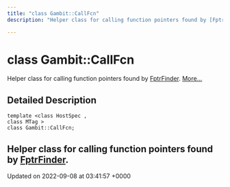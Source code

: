 ```yaml
---
title: "class Gambit::CallFcn"
description: "Helper class for calling function pointers found by [FptrFinder](). "

---
```


# class Gambit::CallFcn



Helper class for calling function pointers found by [FptrFinder]().  [More...](#detailed-description)

## Detailed Description

```
template <class HostSpec ,
class MTag >
class Gambit::CallFcn;
```

Helper class for calling function pointers found by [FptrFinder](). 
-------------------------------

Updated on 2022-09-08 at 03:41:57 +0000